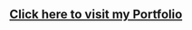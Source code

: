 <h2><a href="http://meetahmed.github.io/" target="_blank">Click here to visit my Portfolio</a></h2>
